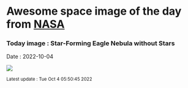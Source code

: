 
  # Awesome space image of the day from [NASA](https://api.nasa.gov/)

  ### Today image : Star-Forming Eagle Nebula without Stars
  Date : 2022-10-04

  ![](https://apod.nasa.gov/apod/image/2210/M16Eagle_Akar_960_starless.jpg)

  <small>Latest update : Tue Oct  4 05:50:45 2022</small>
